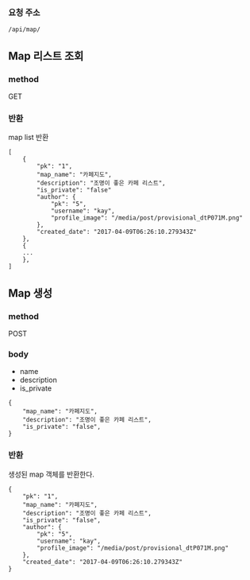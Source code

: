 ### 요청 주소

```
/api/map/
```

## Map 리스트 조회


### method

GET

### 반환

map list 반환

```
[
    {
        "pk": "1",
        "map_name": "카페지도",
        "description": "조명이 좋은 카페 리스트",
        "is_private": "false"
        "author": {
            "pk": "5",
            "username": "kay",
            "profile_image": "/media/post/provisional_dtP071M.png"
        },
        "created_date": "2017-04-09T06:26:10.279343Z"
    },
    {
    ...
    },
]

```

## Map 생성

### method

POST

### body

- name
- description
- is_private

```
{
    "map_name": "카페지도",
    "description": "조명이 좋은 카페 리스트",
    "is_private": "false",  
}

```

### 반환

생성된 map 객체를 반환한다.

```
{
    "pk": "1",
    "map_name": "카페지도",
    "description": "조명이 좋은 카페 리스트",
    "is_private": "false",
    "author": {
        "pk": "5",
        "username": "kay",
        "profile_image": "/media/post/provisional_dtP071M.png"
    },
    "created_date": "2017-04-09T06:26:10.279343Z"
}
```